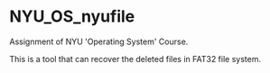 # NYU_OS_nyufile

Assignment of NYU 'Operating System' Course.

This is a tool that can recover the deleted files in FAT32 file system.
